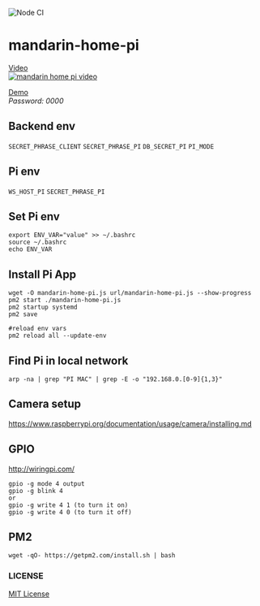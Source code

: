 ![Node CI](https://github.com/stesel/mandarin-home-pi/workflows/Node%20CI/badge.svg?branch=master)
# mandarin-home-pi

[Video](https://www.youtube.com/watch?v=7qVixwESHIk)  
[![mandarin home pi video](https://img.youtube.com/vi/7qVixwESHIk/0.jpg)](https://www.youtube.com/watch?v=7qVixwESHIk "video")

[Demo](https://mandarin-home-test.herokuapp.com/)  
*Password: 0000*

## Backend env
`SECRET_PHRASE_CLIENT`
`SECRET_PHRASE_PI`
`DB_SECRET_PI`
`PI_MODE`

## Pi env
`WS_HOST_PI`
`SECRET_PHRASE_PI`

## Set Pi env
```
export ENV_VAR="value" >> ~/.bashrc
source ~/.bashrc
echo ENV_VAR
```

## Install Pi App
```
wget -O mandarin-home-pi.js url/mandarin-home-pi.js --show-progress
pm2 start ./mandarin-home-pi.js
pm2 startup systemd
pm2 save

#reload env vars
pm2 reload all --update-env
```

## Find Pi in local network
```
arp -na | grep "PI MAC" | grep -E -o "192.168.0.[0-9]{1,3}"
```

## Camera setup
https://www.raspberrypi.org/documentation/usage/camera/installing.md

## GPIO
http://wiringpi.com/
```
gpio -g mode 4 output
gpio -g blink 4
or
gpio -g write 4 1 (to turn it on)
gpio -g write 4 0 (to turn it off)
```

## PM2
```
wget -qO- https://getpm2.com/install.sh | bash
```

### LICENSE

[MIT License](LICENSE.md)
